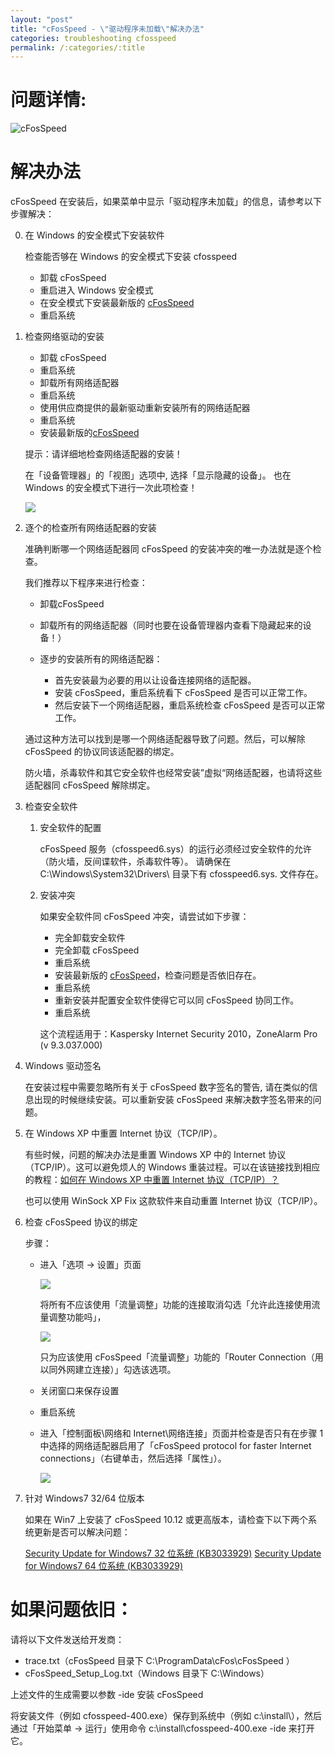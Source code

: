 ```yaml
---
layout: "post"
title: "cFosSpeed - \"驱动程序未加载\"解决办法"
categories: troubleshooting cfosspeed
permalink: /:categories/:title
---
```


# 问题详情:
![cFosSpeed](https://i.imgur.com/Y8ZzQOI.jpg)

# 解决办法

cFosSpeed 在安装后，如果菜单中显示「驱动程序未加载」的信息，请参考以下步骤解决：

0. 在 Windows 的安全模式下安装软件

	检查能否够在 Windows 的安全模式下安装 cfosspeed
	* 卸载 cFosSpeed
	* 重启进入 Windows 安全模式
	* 在安全模式下安装最新版的 [cFosSpeed](www.cfos.de/download)
	* 重启系统

1. 检查网络驱动的安装

	* 卸载 cFosSpeed
	* 重启系统
	* 卸载所有网络适配器
	* 重启系统
	* 使用供应商提供的最新驱动重新安装所有的网络适配器
	* 重启系统
	* 安装最新版的[cFosSpeed](www.cfos.de/download)

	提示：请详细地检查网络适配器的安装！

	在「设备管理器」的「视图」选项中, 选择「显示隐藏的设备」。
	也在 Windows 的安全模式下进行一次此项检查！

	![](https://i.imgur.com/1sWIYdA.png)

2. 逐个的检查所有网络适配器的安装

	准确判断哪一个网络适配器同 cFosSpeed 的安装冲突的唯一办法就是逐个检查。

	我们推荐以下程序来进行检查：

	* 卸载cFosSpeed
	* 卸载所有的网络适配器（同时也要在设备管理器内查看下隐藏起来的设备！）
	* 逐步的安装所有的网络适配器：

		* 首先安装最为必要的用以让设备连接网络的适配器。
		* 安装 cFosSpeed，重启系统看下 cFosSpeed 是否可以正常工作。
		* 然后安装下一个网络适配器，重启系统检查 cFosSpeed 是否可以正常工作。

	通过这种方法可以找到是哪一个网络适配器导致了问题。然后，可以解除 cFosSpeed 的协议同该适配器的绑定。

	防火墙，杀毒软件和其它安全软件也经常安装”虚拟“网络适配器，也请将这些适配器同 cFosSpeed 解除绑定。

3. 检查安全软件

	1. 安全软件的配置

		cFosSpeed 服务（cfosspeed6.sys）的运行必须经过安全软件的允许（防火墙，反间谍软件，杀毒软件等）。
		请确保在 C:\Windows\System32\Drivers\ 目录下有 cfosspeed6.sys. 文件存在。

	2. 安装冲突

		如果安全软件同 cFosSpeed 冲突，请尝试如下步骤：

		* 完全卸载安全软件
		* 完全卸载 cFosSpeed
		* 重启系统
		* 安装最新版的 [cFosSpeed](www.cfos.de/download)，检查问题是否依旧存在。
		* 重启系统
		* 重新安装并配置安全软件使得它可以同 cFosSpeed 协同工作。
		* 重启系统

		这个流程适用于：Kaspersky Internet Security 2010，ZoneAlarm Pro (v 9.3.037.000)

4. Windows 驱动签名

	在安装过程中需要忽略所有关于 cFosSpeed 数字签名的警告, 请在类似的信息出现的时候继续安装。可以重新安装 cFosSpeed 来解决数字签名带来的问题。

5. 在 Windows XP 中重置 Internet 协议（TCP/IP）。

	有些时候，问题的解决办法是重置	Windows XP 中的 Internet 协议（TCP/IP）。这可以避免烦人的 Windows 重装过程。可以在该链接找到相应的教程：[如何在 Windows XP 中重置 Internet 协议（TCP/IP）？](https://support.microsoft.com/zh-cn/help/299357/how-to-reset-tcp-ip-by-using-the-netshell-utility)

	也可以使用 WinSock XP Fix 这款软件来自动重置 Internet 协议（TCP/IP）。

6. 检查 cFosSpeed 协议的绑定

	步骤：

	* 进入「选项 -> 设置」页面

		![](https://i.imgur.com/DOjDe2m.png)

		将所有不应该使用「流量调整」功能的连接取消勾选「允许此连接使用流量调整功能吗」，

		![](https://i.imgur.com/dAP3lYa.png)

		只为应该使用 cFosSpeed「流量调整」功能的「Router Connection（用以同外网建立连接）」勾选该选项。

	* 关闭窗口来保存设置
	* 重启系统

	* 进入「控制面板\网络和 Internet\网络连接」页面并检查是否只有在步骤 1 中选择的网络适配器启用了「cFosSpeed protocol for faster Internet connections」（右键单击，然后选择「属性」）。

		![](https://i.imgur.com/EHR5dSu.png)



7. 针对 Windows7 32/64 位版本

	如果在 Win7 上安装了 cFosSpeed 10.12 或更高版本，请检查下以下两个系统更新是否可以解决问题：

	[Security Update for Windows7 32 位系统 (KB3033929)](https://www.microsoft.com/en-sg/download/details.aspx?id=46078)
	[Security Update for Windows7 64 位系统 (KB3033929)](https://www.microsoft.com/en-sg/download/details.aspx?id=46148)

# 如果问题依旧：

请将以下文件发送给开发商：
* trace.txt（cFosSpeed 目录下 C:\ProgramData\cFos\cFosSpeed ）
* cFosSpeed_Setup_Log.txt（Windows 目录下 C:\Windows）

上述文件的生成需要以参数 -ide 安装 cFosSpeed

将安装文件（例如 cfosspeed-400.exe）保存到系统中（例如 c:\install\），然后通过「开始菜单 -> 运行」使用命令 c:\install\cfosspeed-400.exe -ide 来打开它。
